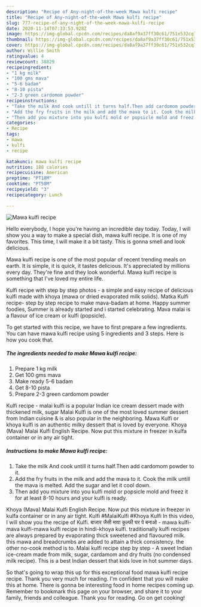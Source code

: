 ```yaml
---
description: "Recipe of Any-night-of-the-week Mawa kulfi recipe"
title: "Recipe of Any-night-of-the-week Mawa kulfi recipe"
slug: 777-recipe-of-any-night-of-the-week-mawa-kulfi-recipe
date: 2020-11-14T07:33:53.928Z
image: https://img-global.cpcdn.com/recipes/da8af9a37ff30c61/751x532cq70/mawa-kulfi-recipe-recipe-main-photo.jpg
thumbnail: https://img-global.cpcdn.com/recipes/da8af9a37ff30c61/751x532cq70/mawa-kulfi-recipe-recipe-main-photo.jpg
cover: https://img-global.cpcdn.com/recipes/da8af9a37ff30c61/751x532cq70/mawa-kulfi-recipe-recipe-main-photo.jpg
author: Willie Smith
ratingvalue: 4
reviewcount: 38829
recipeingredient:
- "1 kg milk"
- "100 gms mava"
- "5-6 badam"
- "8-10 pista"
- "2-3 green cardomom powder"
recipeinstructions:
- "Take the milk And cook untill it turns half.Then add cardomom powder to it."
- "Add the fry fruits in the milk and add the mava to it. Cook the milk untill the mava is melted. Add the sugar and let it cool down."
- "Then add you mixture into you kulfi mold or popsicle mold and freez it for at least 8-10 hours and your kulfi is ready."
categories:
- Recipe
tags:
- mawa
- kulfi
- recipe

katakunci: mawa kulfi recipe 
nutrition: 188 calories
recipecuisine: American
preptime: "PT18M"
cooktime: "PT50M"
recipeyield: "3"
recipecategory: Lunch

---
```



![Mawa kulfi recipe](https://img-global.cpcdn.com/recipes/da8af9a37ff30c61/751x532cq70/mawa-kulfi-recipe-recipe-main-photo.jpg)

Hello everybody, I hope you're having an incredible day today. Today, I will show you a way to make a special dish, mawa kulfi recipe. It is one of my favorites. This time, I will make it a bit tasty. This is gonna smell and look delicious.

Mawa kulfi recipe is one of the most popular of recent trending meals on earth. It is simple, it is quick, it tastes delicious. It's appreciated by millions every day. They're fine and they look wonderful. Mawa kulfi recipe is something that I've loved my entire life.

Kulfi recipe with step by step photos - a simple and easy recipe of delicious kulfi made with khoya (mawa or dried evaporated milk solids). Matka Kulfi recipe- step by step recipe to make mava-badam at home. Happy summer foodies, Summer is already started and i started celebrating. Mava malai is a flavour of ice cream or kulfi (popsicle).


To get started with this recipe, we have to first prepare a few ingredients. You can have mawa kulfi recipe using 5 ingredients and 3 steps. Here is how you cook that.

<!--inarticleads1-->

##### The ingredients needed to make Mawa kulfi recipe:

1. Prepare 1 kg milk
1. Get 100 gms mava
1. Make ready 5-6 badam
1. Get 8-10 pista
1. Prepare 2-3 green cardomom powder


Kulfi recipe - malai kulfi is a popular Indian ice cream dessert made with thickened milk, sugar Malai Kulfi is one of the most loved summer dessert from Indian cuisine &amp; is also popular in the neighboring. Mawa Kulfi or khoya kulfi is an authentic milky dessert that is loved by everyone. Khoya (Mava) Malai Kulfi English Recipe. Now put this mixture in freezer in kulfa container or in any air tight. 

<!--inarticleads2-->

##### Instructions to make Mawa kulfi recipe:

1. Take the milk And cook untill it turns half.Then add cardomom powder to it.
1. Add the fry fruits in the milk and add the mava to it. Cook the milk untill the mava is melted. Add the sugar and let it cool down.
1. Then add you mixture into you kulfi mold or popsicle mold and freez it for at least 8-10 hours and your kulfi is ready.


Khoya (Mava) Malai Kulfi English Recipe. Now put this mixture in freezer in kulfa container or in any air tight. Kulfi #MalaiKulfi #Khoya Kulfi In this video, I will show you the recipe of Kulfi. बाजार जैसी मावा कुल्फी घर पे बनाओ - mawa kulfi-mava kulfi-mawa kulfi recipe in hindi-khoya kulfi. traditionally kulfi recipes are always prepared by evaporating thick sweetened and flavoured milk. this mawa and breadcrumbs are added to attain a thick consistency. the other no-cook method is to. Malai kulfi recipe step by step - A sweet Indian ice-cream made from milk, sugar, cardamom and dry fruits (no condensed milk recipe). This is a best Indian dessert that kids love in hot summer days. 

So that's going to wrap this up for this exceptional food mawa kulfi recipe recipe. Thank you very much for reading. I'm confident that you will make this at home. There is gonna be interesting food in home recipes coming up. Remember to bookmark this page on your browser, and share it to your family, friends and colleague. Thank you for reading. Go on get cooking!
